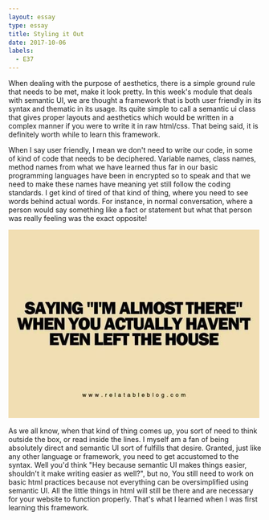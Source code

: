 ```yaml
---
layout: essay
type: essay
title: Styling it Out
date: 2017-10-06
labels:
  - E37
---
```


When dealing with the purpose of aesthetics, there is a simple ground rule that needs to be met, make it look pretty. In this week's module that deals with semantic UI, we are thought a framework that is both user friendly in its syntax and thematic in its usage. Its quite simple to call a semantic ui class that gives proper layouts and aesthetics which would be written in a complex manner if you were to write it in raw html/css. That being said, it is definitely worth while to learn this framework.

When I say user friendly, I mean we don't need to write our code, in some of kind of code that needs to be deciphered. Variable names, class names, method names from what we have learned thus far in our basic programming languages have been in encrypted so to speak and that we need to make these names have meaning yet still follow the coding standards. I get kind of tired of that kind of thing, where you need to see words behind actual words. For instance, in normal conversation, where a person would say something like a fact or statement but what that person was really feeling was the exact opposite!

<img class="ui medium image" src="../images/opposite-meaning.jpg">

As we all know, when that kind of thing comes up, you sort of need to think outside the box, or read inside the lines. I myself am a fan of being absolutely direct and semantic UI sort of fulfills that desire. Granted, just like any other language or framework, you need to get accustomed to the syntax. Well you'd think "Hey because semantic UI makes things easier, shouldn't it make writing easier as well?", but no, You still need to work on basic html practices because not everything can be oversimplified using semantic UI. All the little things in html will still be there and are necessary for your website to function properly. That's what I learned when I was first learning this framework.       

